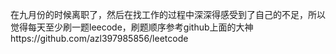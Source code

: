 在九月份的时候离职了，然后在找工作的过程中深深得感受到了自己的不足，所以觉得每天至少刷一题leecode，刷题顺序参考github上面的大神https://github.com/azl397985856/leetcode